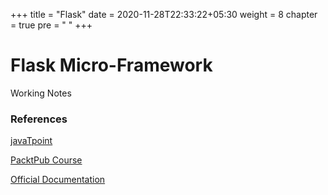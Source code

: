 +++
title = "Flask"
date =  2020-11-28T22:33:22+05:30
weight = 8
chapter = true
pre = "<i class='fas fa-flask'></i> "
+++

# Flask Micro-Framework
Working Notes

### References
[javaTpoint](https://www.javatpoint.com/flask-tutorial)

[PacktPub Course](https://www.packtpub.com/product/the-ultimate-flask-course-video/9781839219924)

[Official Documentation](https://flask.palletsprojects.com/en/1.1.x/quickstart/)